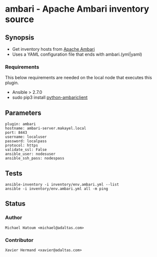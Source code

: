 # ambari - Apache Ambari inventory source

## Synopsis

* Get inventory hosts from [Apache Ambari](https://ambari.apache.org/)
* Uses a YAML configuration file that ends with ambari.(yml|yaml)

### Requirements

This below requirements are needed on the local node that executes this plugin.

* Ansible > 2.7.0
* sudo pip3 install [python-ambariclient](https://github.com/jimbobhickville/python-ambariclient)

## Parameters

    plugin: ambari
    hostname: ambari-server.makayel.local
    port: 8443
    username: localuser
    password: localpass
    protocol: https
    validate_ssl: False
    ansible_user: nodesuser
    ansible_ssh_pass: nodespass

## Tests

    ansible-inventory -i inventory/env.ambari.yml --list
    ansible -i inventory/env.ambari.yml all -m ping

## Status
### Author
    Michael Hatoum <michael@adaltas.com>

### Contributor
    Xavier Hermand <xavier@adaltas.com>
